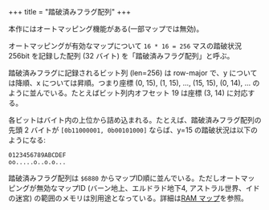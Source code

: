 +++
title = "踏破済みフラグ配列"
+++

本作にはオートマッピング機能がある(一部マップでは無効)。

オートマッピングが有効なマップについて `16 * 16 = 256` マスの踏破状況 256bit を記録した配列 (32 バイト) を「踏破済みフラグ配列」と呼ぶ。

踏破済みフラグに記録されるビット列 (len=256) は row-major で、y については降順、x については昇順。つまり座標 (0, 15), (1, 15), ..., (15, 15), (0, 14), ... のように並んでいる。たとえばビット列内オフセット 19 は座標 (3, 14) に対応する。

各ビットはバイト内の上位から詰め込まれる。たとえば、踏破済みフラグ配列の先頭 2 バイトが `[0b11000001, 0b00101000]` ならば、y=15 の踏破状況は以下のようになる:

```
0123456789ABCDEF
oo.....o..o.o...
```

踏破済みフラグ配列は `$6880` からマップID順に並んでいる。ただしオートマッピングが無効なマップID (バーン地上、エルドラド地下4, アストラル世界、イドの迷宮) の範囲のメモリは別用途となっている。詳細は[RAM マップ](@/ram/_index.md#map)を参照。
